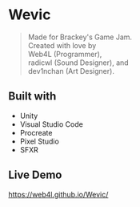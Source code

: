 # Wevic

> Made for Brackey's Game Jam. <br>
> Created with love by <br>
> Web4L (Programmer), <br>
> radicwl (Sound Designer), and <br>
> dev1nchan (Art Designer).

## Built with

-   Unity
-   Visual Studio Code
-   Procreate
-   Pixel Studio
-   SFXR

## Live Demo

https://web4l.github.io/Wevic/

